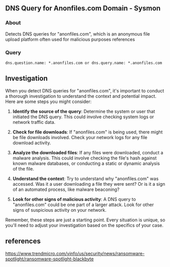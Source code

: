 ## DNS Query for Anonfiles.com Domain - Sysmon

### About
Detects DNS queries for "anonfiles.com", which is an anonymous file upload platform often used for malicious purposes references

### Query

    dns.question.name: *.anonfiles.com or dns.query.name: *.anonfiles.com

## Investigation

When you detect DNS queries for "anonfiles.com", it's important to conduct a thorough investigation to understand the context and potential impact. Here are some steps you might consider:

1. **Identify the source of the query**: Determine the system or user that initiated the DNS query. This could involve checking system logs or network traffic data.

2. **Check for file downloads**: If "anonfiles.com" is being used, there might be file downloads involved. Check your network logs for any file download activity. 

3. **Analyze the downloaded files**: If any files were downloaded, conduct a malware analysis. This could involve checking the file's hash against known malware databases, or conducting a static or dynamic analysis of the file.

4. **Understand the context**: Try to understand why "anonfiles.com" was accessed. Was it a user downloading a file they were sent? Or is it a sign of an automated process, like malware beaconing?

5. **Look for other signs of malicious activity**: A DNS query to "anonfiles.com" could be one part of a larger attack. Look for other signs of suspicious activity on your network.

Remember, these steps are just a starting point. Every situation is unique, so you'll need to adjust your investigation based on the specifics of your case.

## references
https://www.trendmicro.com/vinfo/us/security/news/ransomware-spotlight/ransomware-spotlight-blackbyte

